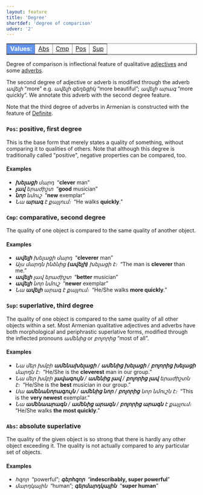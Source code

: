 ```yaml
---
layout: feature
title: 'Degree'
shortdef: 'degree of comparison'
udver: '2'
---
```


<table class="typeindex" border="1">
<tr>
  <td style="background-color:cornflowerblue;color:white"><strong>Values:</strong> </td>
  <td><a href="#Abs">Abs</a></td>
  <td><a href="#Cmp">Cmp</a></td>
  <td><a href="#Pos">Pos</a></td>
  <td><a href="#Sup">Sup</a></td>
</tr>
</table>

Degree of comparison is inflectional feature of  qualitative [adjectives](hy-pos/ADJ) and some [adverbs](hy-pos/ADV).

The second degree of adjective or adverb is modified through the adverb _ավելի_ “more” e.g. _ավելի գեղեցիկ_ “more beautiful”; _ավելի արագ_ “more quickly”. We annotate this adverb with the second degree feature.

Note that the third degree of adverbs in Armenian is constructed with the feature of [Definite](Definite).

### <a name="Pos">`Pos`</a>: positive, first degree

This is the base form that merely states a quality of something, without comparing it to qualities of others. Note that although this
degree is traditionally called "positive", negative properties can be compared, too.

#### Examples

* _<b>խելացի</b> մարդ&nbsp;_ “<b>clever</b> man”
* _<b>լավ</b> երաժիշտ&nbsp;_ “<b>good</b> musician”
* _<b>նոր</b> նմուշ&nbsp;_ “<b>new</b> exemplar”
* _Նա <b>արագ</b> է քայլում։&nbsp;_ “He walks <b>quickly</b>.”

### <a name="Cmp">`Cmp`</a>: comparative, second degree

The quality of one object is compared to the same quality of another object.

#### Examples

* _<b>ավելի</b> խելացի մարդ&nbsp;_ “<b>cleverer</b> man”
* _Այս մարդն ինձնից <b>(ավելի)</b> խելացի է։&nbsp;_ “The man is <b>cleverer</b> than me.”
* _<b>ավելի</b> լավ երաժիշտ&nbsp;_ “<b>better</b> musician”
* _<b>ավելի</b> նոր նմուշ&nbsp;_ “<b>newer</b> exemplar”
* _Նա <b>ավելի</b> արագ է քայլում։&nbsp;_ “He/She walks <b>more quickly</b>.”

### <a name="Sup">`Sup`</a>: superlative, third degree

The quality of one object is compared to the same quality of all other objects within a set. Most Armenian qualitative adjectives and adverbs have both morphological and periphrastic superlative forms, modified through the inflected pronouns _ամենից_ or _բոլորից_ “most of all”.

#### Examples

* _Նա մեր խմբի <b>ամենախելացի</b> / <b>ամենից խելացի</b> / <b>բոլորից խելացի</b> մարդն է։&nbsp;_ “He/She is the <b>cleverest</b> man in our group.”
* _Նա մեր խմբի <b>լավագույն</b> / <b>ամենից լավ</b> / <b>բոլորից լավ</b> երաժիշտն է։&nbsp;_ “He/She is the <b>best</b> musician in our group.”
* _Սա <b>ամենանորագույն</b> / <b>ամենից նոր</b> / <b>բոլորից</b> նոր նմուշն է։&nbsp;_ “This is the <b>very newest</b> exemplar.”
* _Նա <b>ամենաարագն</b> / <b>ամենից արագն</b> / <b>բոլորից արագն</b> է քայլում։&nbsp;_ “He/She walks <b>the most quickly</b>.”

### <a name="Abs">`Abs`</a>: absolute superlative

The quality of the given object is so strong that there is hardly any other object
exceeding it. The quality is not actually compared to any particular
set of objects.

#### Examples

* _հզոր&nbsp;_ “powerful”; _<b>գերհզոր</b>&nbsp;_ “<b>indescribably, super powerful</b>”
* _մարդկային&nbsp;_ “human”; _<b>գերմարդկային</b>&nbsp;_ “<b>super human</b>”
<!-- Interlanguage links updated Po lis 14 15:34:43 CET 2022 -->
